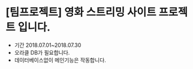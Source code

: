 # [팀프로젝트] 영화 스트리밍 사이트 프로젝트 입니다.
* 기간 2018.07.01~2018.07.30
* 오라클 DB가 필요합니다.
* 데이터베이스없이 메인기능은 작동합니다.
